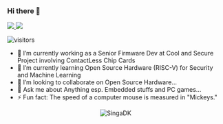 ### Hi there 👋

<a href="https://www.linkedin.com/in/singaravelan-neelakandan-8b8104121/">
 <img src="https://img.shields.io/badge/LinkedIn-%230077B5.svg?style=flat&logo=Linkedin&logoColor=white"/>
</a>

<a href="https://singadk.github.io/portfolio/">
 <img src="https://img.shields.io/badge/-Portfolio-%230077?style=flat&logo=firefox&logoColor=white"/></a>
 
 ![visitors](https://visitor-badge.laobi.icu/badge?page_id=SingaDK.SingaDK)

- 🔭 I’m currently working as a Senior Firmware Dev at Cool and Secure Project involving ContactLess Chip Cards
- 🌱 I’m currently learning Open Source Hardware (RISC-V) for Security and Machine Learning
- 👯 I’m looking to collaborate on Open Source Hardware...
- 💬 Ask me about Anything esp. Embedded stuffs and PC games...
- ⚡ Fun fact: The speed of a computer mouse is measured in "Mickeys."

<p  align="center"> 
  <img src="https://github-readme-stats.vercel.app/api?username=SingaDK&show_icons=true&theme=gotham" alt="SingaDK" />
 </p>



